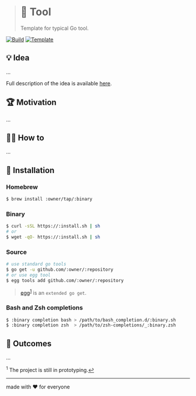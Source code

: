 > # 🧩 Tool
>
> Template for typical Go tool.

[![Build][build.icon]][build.page]
[![Template][template.icon]][template.page]

## 💡 Idea

...

Full description of the idea is available [here][design.page].

## 🏆 Motivation

...

## 🤼‍♂️ How to

...

## 🧩 Installation

### Homebrew

```bash
$ brew install :owner/tap/:binary
```

### Binary

```bash
$ curl -sSL https://:install.sh | sh
# or
$ wget -qO- https://:install.sh | sh
```

### Source

```bash
# use standard go tools
$ go get -u github.com/:owner/:repository
# or use egg tool
$ egg tools add github.com/:owner/:repository
```

> [egg][egg.page]<sup id="anchor-egg">[1](#egg)</sup> is an `extended go get`.

### Bash and Zsh completions

```bash
$ :binary completion bash > /path/to/bash_completion.d/:binary.sh
$ :binary completion zsh  > /path/to/zsh-completions/_:binary.zsh
```

## 🤲 Outcomes

...

<sup id="egg">1</sup> The project is still in prototyping.[↩](#anchor-egg)

---

made with ❤️ for everyone

[build.icon]:       https://travis-ci.org/:owner/:repository.svg?branch=master
[build.page]:       https://travis-ci.org/:owner/:repository

[design.page]:      https://www.notion.so/33715348cc114ea79dd350a25d16e0b0?r=0b753cbf767346f5a6fd51194829a2f3

[promo.page]:       https://github.com/:owner/:repository

[template.page]:    https://github.com/octomation/go-tool
[template.icon]:    https://img.shields.io/badge/template-go--tool-blue

[egg.page]:         https://github.com/kamilsk/egg
